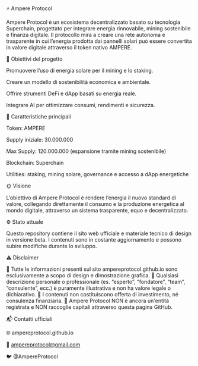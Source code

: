 ⚡ Ampere Protocol

Ampere Protocol è un ecosistema decentralizzato basato su tecnologia Superchain, progettato per integrare energia rinnovabile, mining sostenibile e finanza digitale.
Il protocollo mira a creare una rete autonoma e trasparente in cui l’energia prodotta dai pannelli solari può essere convertita in valore digitale attraverso il token nativo AMPERE.

🚀 Obiettivi del progetto

Promuovere l’uso di energia solare per il mining e lo staking.

Creare un modello di sostenibilità economica e ambientale.

Offrire strumenti DeFi e dApp basati su energia reale.

Integrare AI per ottimizzare consumi, rendimenti e sicurezza.

🔧 Caratteristiche principali

Token: AMPERE

Supply iniziale: 30.000.000

Max Supply: 120.000.000 (espansione tramite mining sostenibile)

Blockchain: Superchain

Utilities: staking, mining solare, governance e accesso a dApp energetiche

🌞 Visione

L’obiettivo di Ampere Protocol è rendere l’energia il nuovo standard di valore, collegando direttamente il consumo e la produzione energetica al mondo digitale, attraverso un sistema trasparente, equo e decentralizzato.

⚙️ Stato attuale

Questo repository contiene il sito web ufficiale e materiale tecnico di design in versione beta.
I contenuti sono in costante aggiornamento e possono subire modifiche durante lo sviluppo.

⚠️ Disclaimer

🔹 Tutte le informazioni presenti sul sito ampereprotocol.github.io sono esclusivamente a scopo di design e dimostrazione grafica.
🔹 Qualsiasi descrizione personale o professionale (es. “esperto”, “fondatore”, “team”, “consulente”, ecc.) è puramente illustrativa e non ha valore legale o dichiarativo.
🔹 I contenuti non costituiscono offerta di investimento, né consulenza finanziaria.
🔹 Ampere Protocol NON è ancora un'entità registrata e NON raccoglie capitali attraverso questa pagina GitHub.

📬 Contatti ufficiali

🌐 ampereprotocol.github.io

📧 ampereprotocol@gmail.com

🐦 @AmpereProtocol
